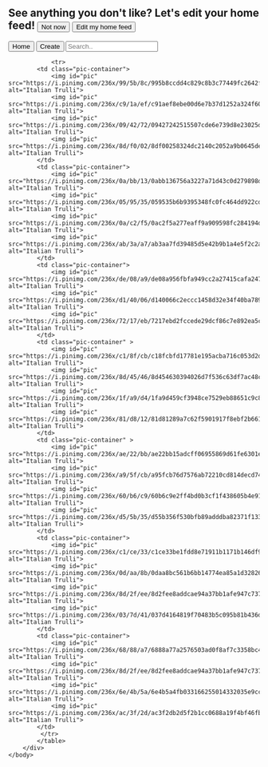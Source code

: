 <html>
    <head>
        <title>Pinterest</title>
        <meta charset="utf-8">
        <meta name="description" content="This is an example of a meta description. This will often show up in search results.">
        <link rel="stylesheet" href="https://cdnjs.cloudflare.com/ajax/libs/font-awesome/4.7.0/css/font-awesome.min.css">
        <link href="labseo.css" rel="stylesheet">
        <link rel="stylesheet" href="css/normalize.css">
        <link rel="stylesheet" href="css/font-awesome.css">
        <link rel="preload" href="styles.css" as="style" />
        <link rel="preload" href="ui.js" as="script" />
        <link rel="preconnect" href="https://fonts.googleapis.com">
        <link rel="preconnect" href="https://fonts.gstatic.com" crossorigin>
        <link href="https://fonts.googleapis.com/css2?family=Lato:wght@700&display=swap" rel="stylesheet">
        <link rel="stylesheet" href="css/bootstrap.min.css">
        <link rel="stylesheet" href="https://fonts.googleapis.com/icon?family=Material+Icons">
        <link rel="stylesheet" href="css/templatemo-style.css">
        <link rel="stylesheet" href="https://cdnjs.cloudflare.com/ajax/libs/font-awesome/4.7.0/css/font-awesome.min.css">
        <link rel="stylesheet" href="https://cdnjs.cloudflare.com/ajax/libs/font-awesome/4.3.0/css/font-awesome.css">
        <meta name="viewport" content="width=device-width, initial-scale=1.0">
    </head>
    <body class="everything">
        <div class="headline">
            <div class="header">
            <h2>See anything you don't like? Let's edit your home feed!
            <input id="not" type="button" value="Not now">
            <input id="edit" type="button" value="Edit my home feed">
        </h2>
            </div>
        </div>
        <div class="seo">
            <a id="pint" href="#top"><i class="fa fa-pinterest"></i></a>
            <input id="home" type="submit" value="Home">
            <input id="create" type="button" value="Create">
            <i class="fa fa-search" ></i>
            <a href="https://www.pinterest.com/"></a> <input  type="search" placeholder="Search.." id="search">
            <a href="https://www.pinterest.com/"><i class="fa fa-bell"></i></a> &emsp;
            <a href="https://www.pinterest.com/"><i class='fa fa-comments'></i></a> &emsp;
        </div>
        <div class="main_content_container">
            <table id="grid">
                
                <tr>
            <td class="pic-container">
                <img id="pic" src="https://i.pinimg.com/236x/99/5b/8c/995b8ccdd4c829c8b3c77449fc2642f2.jpg" alt="Italian Trulli">
                <img id="pic" src="https://i.pinimg.com/236x/c9/1a/ef/c91aef8ebe00d6e7b37d1252a324f602.jpg" alt="Italian Trulli">
                <img id="pic" src="https://i.pinimg.com/236x/09/42/72/09427242515507cde6e739d8e23025d8.jpg" alt="Italian Trulli">
                <img id="pic" src="https://i.pinimg.com/236x/8d/f0/02/8df00258324dc2140c2052a9b0645de8.jpg" alt="Italian Trulli">
            </td>
            <td class="pic-container">
                <img id="pic" src="https://i.pinimg.com/236x/0a/bb/13/0abb136756a3227a71d43c0d279898d4.jpg" alt="Italian Trulli">
                <img id="pic" src="https://i.pinimg.com/236x/05/95/35/059535b6b9395348fc0fc464dd922cd8.jpg" alt="Italian Trulli">
                <img id="pic" src="https://i.pinimg.com/236x/0a/c2/f5/0ac2f5a277eaff9a909598fc284194d5.jpg" alt="Italian Trulli">
                <img id="pic" src="https://i.pinimg.com/236x/ab/3a/a7/ab3aa7fd39485d5e42b9b1a4e5f2c2a8.jpg" alt="Italian Trulli">
            </td>
            <td class="pic-container">
                <img id="pic" src="https://i.pinimg.com/236x/de/08/a9/de08a956fbfa949cc2a27415cafa247d.jpg" alt="Italian Trulli">
                <img id="pic" src="https://i.pinimg.com/236x/d1/40/06/d140066c2eccc1458d32e34f40ba7899.jpg" alt="Italian Trulli">
                <img id="pic" src="https://i.pinimg.com/236x/72/17/eb/7217ebd2fccede29dcf86c7e892ea5c6.jpg" alt="Italian Trulli">
            </td>
            <td class="pic-container" >
                <img id="pic" src="https://i.pinimg.com/236x/c1/8f/cb/c18fcbfd17781e195acba716c053d2d2.jpg" alt="Italian Trulli">
                <img id="pic" src="https://i.pinimg.com/236x/8d/45/46/8d454630394026d7f536c63df7ac48ca.jpg" alt="Italian Trulli">
                <img id="pic" src="https://i.pinimg.com/236x/1f/a9/d4/1fa9d459cf3948ce7529eb88651c9c8b.jpg" alt="Italian Trulli">
                <img id="pic" src="https://i.pinimg.com/236x/81/d8/12/81d81289a7c62f5901917f8ebf2b6616.jpg" alt="Italian Trulli">
            </td>
            <td class="pic-container" >
                <img id="pic" src="https://i.pinimg.com/236x/ae/22/bb/ae22bb15adcff06955869d61fe6301e5.jpg" alt="Italian Trulli">
                <img id="pic" src="https://i.pinimg.com/236x/a9/5f/cb/a95fcb76d7576ab72210cd814decd74b.jpg" alt="Italian Trulli">
                <img id="pic" src="https://i.pinimg.com/236x/60/b6/c9/60b6c9e2ff4bd0b3cf1f438605b4e915.jpg" alt="Italian Trulli">
                <img id="pic" src="https://i.pinimg.com/236x/d5/5b/35/d55b356f530bfb89adddba82371f1332.jpg" alt="Italian Trulli">
            </td>
            <td class="pic-container">
                <img id="pic" src="https://i.pinimg.com/236x/c1/ce/33/c1ce33be1fdd8e71911b1171b146df95.jpg" alt="Italian Trulli">
                <img id="pic" src="https://i.pinimg.com/236x/0d/aa/8b/0daa8bc561b6bb14774ea85a1d32826b.jpg" alt="Italian Trulli">
                <img id="pic" src="https://i.pinimg.com/236x/8d/2f/ee/8d2fee8addcae94a37bb1afe947c7375.jpg" alt="Italian Trulli">
                <img id="pic" src="https://i.pinimg.com/236x/03/7d/41/037d4164819f70483b5c095b81b436d0.jpg" alt="Italian Trulli">
            </td>
            <td class="pic-container">
                <img id="pic" src="https://i.pinimg.com/236x/68/88/a7/6888a77a2576503ad0f8af7c3358bc47.jpg" alt="Italian Trulli">
                <img id="pic" src="https://i.pinimg.com/236x/8d/2f/ee/8d2fee8addcae94a37bb1afe947c7375.jpg" alt="Italian Trulli">
                <img id="pic" src="https://i.pinimg.com/236x/6e/4b/5a/6e4b5a4fb033166255014332035e9ccf.jpg" alt="Italian Trulli">
                <img id="pic" src="https://i.pinimg.com/236x/ac/3f/2d/ac3f2db2d5f2b1cc0688a19f4bf46fb8.jpg" alt="Italian Trulli">
            </td>
             </tr>
            </table>
        </div>
    </body>
</html>
